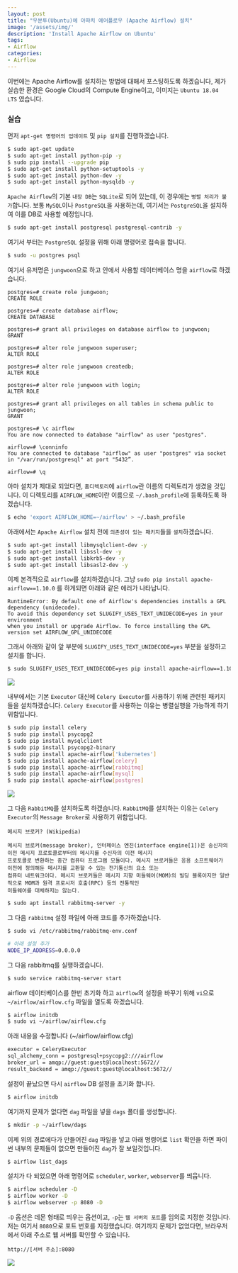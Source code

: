 ```yaml
---
layout: post
title: "우분투(Ubuntu)에 아파치 에어플로우 (Apache Airflow) 설치"
image: '/assets/img/'
description: 'Install Apache Airflow on Ubuntu'
tags:
- Airflow
categories:
- Airflow
---
```


이번에는 Apache Airflow를 설치하는 방법에 대해서 포스팅하도록 하겠습니다, 제가 실습한 환경은 Google Cloud의 Compute Engine이고,
이미지는 `Ubuntu 18.04 LTS` 였습니다.

### 실습

먼저 `apt-get 명령어의 업데이트` 및 `pip 설치`를 진행하겠습니다.

```bash
$ sudo apt-get update
$ sudo apt-get install python-pip -y
$ sudo pip install --upgrade pip
$ sudo apt-get install python-setuptools -y
$ sudo apt-get install python-dev -y
$ sudo apt-get install python-mysqldb -y
```

`Apache Airflow`의 기본 `내장 DB`는 `SQLite`로 되어 있는데, 이 경우에는 `병렬 처리가 불가`합니다.
보통 `MySQL`이나 `PostgreSQL`을 사용하는데, 여기서는 `PostgreSQL`을 설치하여 이를 DB로 사용할 예정입니다.

```bash
$ sudo apt-get install postgresql postgresql-contrib -y
```

여기서 부터는 `PostgreSQL` 설정을 위해 아래 명령어로 접속을 합니다.

```bash
$ sudo -u postgres psql
```

여기서 유저명은 `jungwoon`으로 하고 안에서 사용할 데이터베이스 명을 `airflow`로 하겠습니다.

```
postgres=# create role jungwoon;
CREATE ROLE

postgres=# create database airflow;
CREATE DATABASE

postgres=# grant all privileges on database airflow to jungwoon;
GRANT

postgres=# alter role jungwoon superuser;
ALTER ROLE

postgres=# alter role jungwoon createdb;
ALTER ROLE

postgres=# alter role jungwoon with login;
ALTER ROLE

postgres=# grant all privileges on all tables in schema public to jungwoon;
GRANT

postgres=# \c airflow
You are now connected to database "airflow" as user "postgres".

airflow=# \conninfo
You are connected to database "airflow" as user "postgres" via socket in "/var/run/postgresql" at port "5432”.

airflow=# \q
```

아마 설치가 제대로 되었다면, `홈디렉토리`에 `airflow`란 이름의 디렉토리가 생겼을 것입니다.
이 디렉토리를 `AIRFLOW_HOME`이란 이름으로 `~/.bash_profile`에 등록하도록 하겠습니다.

```bash
$ echo 'export AIRFLOW_HOME=~/airflow' > ~/.bash_profile
```

아래에서는 `Apache Airflow` 설치 전에 `의존성이 있는 패키지`들을 `설치`하겠습니다.

```bash
$ sudo apt-get install libmysqlclient-dev -y
$ sudo apt-get install libssl-dev -y
$ sudo apt-get install libkrb5-dev -y
$ sudo apt-get install libsasl2-dev -y
```

이제 본격적으로 `airflow`를 설치하겠습니다. 그냥 `sudo pip install apache-airflow==1.10.0` 를 하게되면 아래와 같은 에러가 나타납니다.

```
RuntimeError: By default one of Airflow's dependencies installs a GPL dependency (unidecode). 
To avoid this dependency set SLUGIFY_USES_TEXT_UNIDECODE=yes in your environment 
when you install or upgrade Airflow. To force installing the GPL version set AIRFLOW_GPL_UNIDECODE
```

그래서 아래와 같이 앞 부분에 `SLUGIFY_USES_TEXT_UNIDECODE=yes` 부분을 설정하고 설치를 합니다.

```bash
$ sudo SLUGIFY_USES_TEXT_UNIDECODE=yes pip install apache-airflow==1.10.0
```

![](https://upload.wikimedia.org/wikipedia/commons/thumb/1/19/Celery_logo.png/220px-Celery_logo.png)

내부에서는 기본 `Executor` 대신에 `Celery Executor`를 사용하기 위해 관련된 패키지들을 설치하겠습니다.
`Celery Executor`를 사용하는 이유는 병렬실행을 가능하게 하기 위함입니다.

```bash
$ sudo pip install celery
$ sudo pip install psycopg2
$ sudo pip install mysqlclient
$ sudo pip install psycopg2-binary
$ sudo pip install apache-airflow['kubernetes']
$ sudo pip install apache-airflow[celery]
$ sudo pip install apache-airflow[rabbitmq]
$ sudo pip install apache-airflow[mysql]
$ sudo pip install apache-airflow[postgres]
```

![](https://cdn-images-1.medium.com/max/725/1*UnYL-2r54_7AnEwQv0cVxA.png)

그 다음 `RabbitMQ`를 설치하도록 하겠습니다.
`RabbitMQ`를 설치하는 이유는 `Celery Executor`의 `Message Broker`로 사용하기 위함입니다.

```
메시지 브로커? (Wikipedia)

메시지 브로커(message broker), 인터페이스 엔진(interface engine[1])은 송신자의 이전 메시지 프로토콜로부터의 메시지를 수신자의 이전 메시지 
프로토콜로 변환하는 중간 컴퓨터 프로그램 모듈이다. 메시지 브로커들은 응용 소프트웨어가 이전에 정의해둔 메시지를 교환할 수 있는 전기통신의 요소 또는 
컴퓨터 네트워크이다. 메시지 브로커들은 메시지 지향 미들웨어(MOM)의 빌딩 블록이지만 일반적으로 MOM과 원격 프로시저 호출(RPC) 등의 전통적인 
미들웨어를 대체하지는 않는다.
```

```bash
$ sudo apt install rabbitmq-server -y
```

그 다음 `rabbitmq` 설정 파일에 아래 코드를 추가하겠습니다.

```bash
$ sudo vi /etc/rabbitmq/rabbitmq-env.conf

# 아래 설정 추가
NODE_IP_ADDRESS=0.0.0.0
```

그 다음 rabbitmq를 실행하겠습니다.

```bash
$ sudo service rabbitmq-server start
```

airflow 데이터베이스를 한번 초기화 하고 `airflow`의 설정을 바꾸기 위해 `vi`으로 `~/airflow/airflow.cfg` 파일을 열도록 하겠습니다. 

```bash
$ airflow initdb
$ sudo vi ~/airflow/airflow.cfg
```

아래 내용을 수정합니다 (~/airflow/airflow.cfg)

```bash
executor = CeleryExecutor
sql_alchemy_conn = postgresql+psycopg2:///airflow
broker_url = amqp://guest:guest@localhost:5672//
result_backend = amqp://guest:guest@localhost:5672//
```

설정이 끝났으면 다시 `airflow` DB 설정을 초기화 합니다.

```bash
$ airflow initdb
```

여기까지 문제가 없다면 `dag` 파일을 넣을 `dags` 폴더를 생성합니다.

```bash
$ mkdir -p ~/airflow/dags
```

이제 위의 경로에다가 만들어진 `dag` 파일을 넣고 아래 명령어로 `list` 확인을 하면 파이썬 내부의 문제들이 없으면 만들어진 `dag`가 잘 보일것입니다.

```bash
$ airflow list_dags
```

설치가 다 되었으면 아래 명령어로 `scheduler`, `worker`, `webserver`를 띄웁니다.

```bash
$ airflow scheduler -D
$ airflow worker -D
$ airflow webserver -p 8080 -D
```

`-D` 옵션은 데몬 형태로 띄우는 옵션이고, `-p`는 `웹 서버의 포트`를 임의로 지정한 것입니다. 저는 여기서 `8080`으로 포트 번호를 지정했습니다.
여기까지 문제가 없었다면, 브라우저에서 아래 주소로 웹 서버를 확인할 수 있습니다.

```
http://[서버 주소]:8080
```

![](https://cdn-images-1.medium.com/max/1800/1*1w2Nu9H9MYqk4bWVDFcdDg.png)

